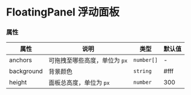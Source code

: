 # FloatingPanel 浮动面板

<code src="./demos/index.tsx"></code>

### 属性

| 属性    | 说明                          | 类型       | 默认值 |
| ------- | ----------------------------- | ---------- | ------ |
| anchors | 可拖拽至哪些高度，单位为 `px` | `number[]` | -      |
| background | 背景颜色                 | `string`  | #fff      | 
| height | 面板总高度，单位为 `px` | `number` | 300      |

[comment]: <> (### Ref)

[comment]: <> (FloatingPanel 的 ref 上提供了 `setHeight` 方法，你可以通过它来指令式地控制 `FloatingPanel` 的高度：)

[comment]: <> (```ts)

[comment]: <> (type FloatingPanelRef = {)

[comment]: <> (  setHeight: &#40;)

[comment]: <> (    height: number,)

[comment]: <> (    options?: {)

[comment]: <> (      immediate?: boolean // 是否跳过动画)

[comment]: <> (    })

[comment]: <> (  &#41; => void)

[comment]: <> (})

[comment]: <> (```)

[comment]: <> (```jsx)

[comment]: <> (<FloatingPanel ref={ref}>...</FloatingPanel>)

[comment]: <> (ref.current.setHeight&#40;100&#41;)

[comment]: <> (```)
